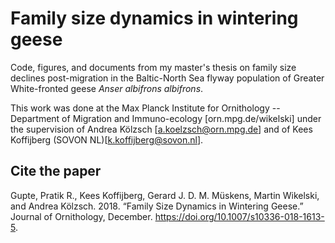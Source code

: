 # Family size dynamics in wintering geese

Code, figures, and documents from my master's thesis on family size declines post-migration in the Baltic-North Sea flyway population of Greater White-fronted geese _Anser albifrons albifrons_.

This work was done at the Max Planck Institute for Ornithology -- Department of Migration and Immuno-ecology [orn.mpg.de/wikelski] under the supervision of Andrea Kölzsch [a.koelzsch@orn.mpg.de] and of Kees Koffijberg (SOVON NL)[k.koffijberg@sovon.nl].

## Cite the paper

Gupte, Pratik R., Kees Koffijberg, Gerard J. D. M. Müskens, Martin Wikelski, and Andrea Kölzsch. 2018. “Family Size Dynamics in Wintering Geese.” Journal of Ornithology, December. https://doi.org/10.1007/s10336-018-1613-5.

